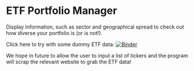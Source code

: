 # ETF Portfolio Manager
Display information, such as sector and geographical spread to check out how diverse your portfolio is (or is not!). 

Click here to try with some dummy ETF data: [![Binder](https://mybinder.org/badge_logo.svg)](https://mybinder.org/v2/gh/PinkShnack/ETF_Portfolio_Manager/master)

We hope in future to allow the user to input a list of tickers and the program will scrap the relevant website to grab the ETF data!
